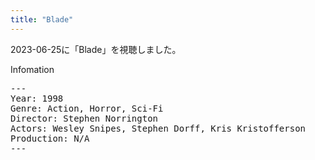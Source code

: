 ```yaml
---
title: "Blade"
---
```

2023-06-25に「Blade」を視聴しました。

Infomation
<pre>
---
Year: 1998
Genre: Action, Horror, Sci-Fi
Director: Stephen Norrington
Actors: Wesley Snipes, Stephen Dorff, Kris Kristofferson
Production: N/A
---
</pre>